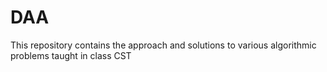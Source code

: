 # DAA

This repository contains the approach and solutions to various algorithmic problems taught in class CST 
